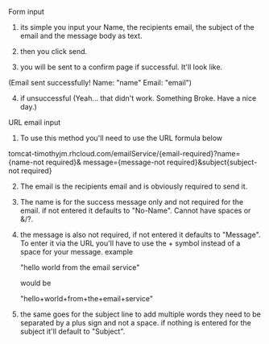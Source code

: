 
Form input

1. its simple you input your Name, the recipients email, the subject of the email and the message body as text.

2. then you click send.

3. you will be sent to a confirm page if successful. It'll look like.

(Email sent successfully!
 Name: "name"
 Email: "email")
 
4. if unsuccessful
(Yeah... that didn't work. Something Broke. Have a nice day.)




URL email input
1. To use this method you'll need to use the URL formula below

tomcat-timothyjm.rhcloud.com/emailService/{email-required}?name={name-not required}&
message={message-not required}&subject{subject-not required}

2. The email is the recipients email and is obviously required to send it.

3. The name is for the success message only and not required for the email. if not entered it defaults to "No-Name".
Cannot have spaces or &/?.

4. the message is also not required, if not entered it defaults to "Message". To enter it via the URL you'll have to use
the + symbol instead of a space for your message.
    example

    "hello world from the email service"

    would be

    "hello+world+from+the+email+service"

5. the same goes for the subject line to add multiple words they need to be separated by a plus sign and not a space.
if nothing is entered for the subject it'll default to "Subject".
